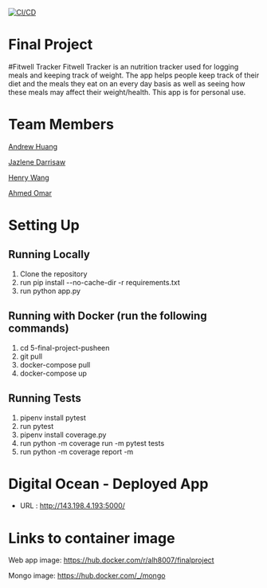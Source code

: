 [![CI/CD](https://github.com/software-students-fall2023/5-final-project-pusheen/blob/main/.github/workflows/python-app-cicd.yml/badge.svg)](https://github.com/software-students-fall2023/5-final-project-pusheen/blob/main/.github/workflows/python-app-cicd.yml)


# Final Project


#Fitwell Tracker
Fitwell Tracker is an nutrition tracker used for logging meals and keeping track of weight. The app helps people keep track of their diet and the meals they eat on an every day basis as well as seeing how these meals may affect their weight/health. This app is for personal use.



# Team Members

[Andrew Huang](https://github.com/andrewhuanggg)

[Jazlene Darrisaw](https://github.com/Jazlene30)

[Henry Wang](https://github.com/fishlesswater)

[Ahmed Omar](https://github.com/ahmed-o-324)



# Setting Up

## Running Locally
1. Clone the repository 
2. run pip install --no-cache-dir -r requirements.txt
3. run python app.py


## Running with Docker (run the following commands)
1. cd 5-final-project-pusheen
2. git pull
3. docker-compose pull
4. docker-compose up

## Running Tests
1. pipenv install pytest
2. run pytest
3. pipenv install coverage.py
4. run python -m coverage run -m pytest tests
5. run python -m coverage report -m


# Digital Ocean - Deployed App
- URL : http://143.198.4.193:5000/


# Links to container image

Web app image: https://hub.docker.com/r/alh8007/finalproject


Mongo image: https://hub.docker.com/_/mongo
